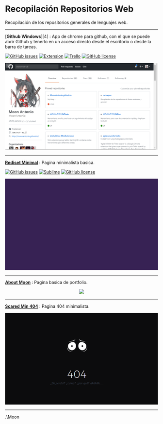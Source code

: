 # Recopilación Repositorios Web
Recopilación de los repositorios generales de lenguajes web.

---

[**Github Windows**][4] : App de chrome para github, con el que se puede abrir Github y tenerlo en un acceso directo desde el escritorio o desde la barra de tareas.

[![GitHub issues](https://img.shields.io/github/issues/MoonAntonio/github-windows.svg)](https://github.com/MoonAntonio/github-windows/issues)
[![Extension](https://img.shields.io/badge/Extension-Chrome-brightgreen.svg)](https://chrome.google.com/webstore/category/extensions?hl=es)
[![Trello](https://img.shields.io/badge/Trello-OFF-red.svg)](https://github.com/MoonAntonio/github-windows)
[![GitHub license](https://img.shields.io/badge/license-MIT-blue.svg)](https://raw.githubusercontent.com/MoonAntonio/github-windows/master/LICENSE)
<p align="center"><img src="https://github.com/MoonAntonio/github-windows/blob/master/prev.png?raw=true"></p>

---

[**Rediset Minimal**][1] : Pagina minimalista basica.

[![GitHub issues](https://img.shields.io/github/issues/MoonAntonio/rediset-minimal.svg)](https://github.com/MoonAntonio/rediset-minimal/issues)
[![Sublime](https://img.shields.io/badge/Sublime%20Text-2-lightgrey.svg)](https://www.sublimetext.com/)
[![GitHub license](https://img.shields.io/badge/license-Unlicense-blue.svg)](https://raw.githubusercontent.com/MoonAntonio/rediset-minimal/master/LICENSE)
<p align="center"><img src="https://github.com/MoonAntonio/rediset-minimal/blob/master/rediset.gif?raw=true"></p>

---

[**About Moon**][2] : Pagina basica de portfolio.

<p align="center"><img src="https://github.com/MoonAntonio/aboutmoon/blob/master/aboutmoonPrev.gif?raw=true"></p>

---

[**Scared Min 404**][3] : Pagina 404 minimalista.

<p align="center"><img src=https://github.com/MoonAntonio/scared-min-404/blob/master/prev404.gif></p>

---

.\Moon

[1]: https://github.com/MoonAntonio/rediset-minimal
[2]: https://github.com/MoonAntonio/aboutmoon
[3]: https://github.com/MoonAntonio/scared-min-404

